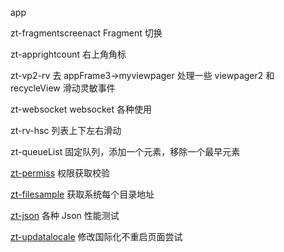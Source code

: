 app

zt-fragmentscreenact Fragment 切换

zt-apprightcount 右上角角标

zt-vp2-rv 去 appFrame3->myviewpager 处理一些 viewpager2 和 recycleView 滑动灵敏事件

zt-websocket websocket 各种使用

zt-rv-hsc 列表上下左右滑动

zt-queueList 固定队列，添加一个元素，移除一个最早元素

[zt-permiss](zt-permiss) 权限获取校验

[zt-filesample](zt-filesample) 获取系统每个目录地址

[zt-json](zt-json)  各种 Json 性能测试 


[zt-updatalocale](zt-updatalocale) 修改国际化不重启页面尝试
